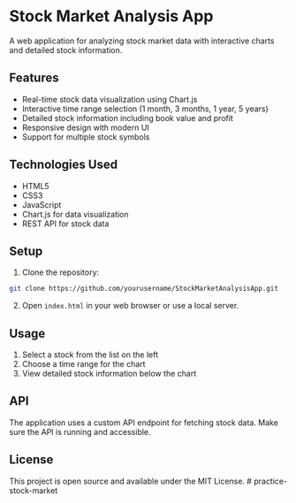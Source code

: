 # Stock Market Analysis App

A web application for analyzing stock market data with interactive charts and detailed stock information.

## Features

- Real-time stock data visualization using Chart.js
- Interactive time range selection (1 month, 3 months, 1 year, 5 years)
- Detailed stock information including book value and profit
- Responsive design with modern UI
- Support for multiple stock symbols

## Technologies Used

- HTML5
- CSS3
- JavaScript
- Chart.js for data visualization
- REST API for stock data

## Setup

1. Clone the repository:
```bash
git clone https://github.com/yourusername/StockMarketAnalysisApp.git
```

2. Open `index.html` in your web browser or use a local server.

## Usage

1. Select a stock from the list on the left
2. Choose a time range for the chart
3. View detailed stock information below the chart

## API

The application uses a custom API endpoint for fetching stock data. Make sure the API is running and accessible.

## License

This project is open source and available under the MIT License. # practice-stock-market
